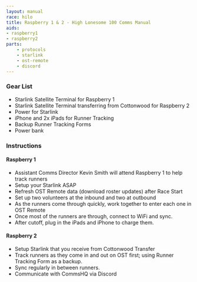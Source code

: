 ```yaml
---
layout: manual
race: hilo
title: Raspberry 1 & 2 - High Lonesome 100 Comms Manual
aids:
- raspberry1
- raspberry2
parts:
    - protocols
    - starlink
    - ost-remote
    - discord
---
```


### Gear List

- Starlink Satellite Terminal for Raspberry 1
- Starlink Satellite Terminal transferring from Cottonwood for Raspberry 2
- Power for Starlink
- iPhone and 2x iPads for Runner Tracking
- Backup Runner Tracking Forms
- Power bank

### Instructions

#### Raspberry 1

- Assistant Comms Director Kevin Smith will attend Raspberry 1 to help track runners
- Setup your Starlink ASAP
- Refresh OST Remote data (download roster updates) after Race Start
- Set up two volunteers at the inbound and two at outbound
- As the runners come through quickly, work together to enter each one in OST Remote
- Once most of the runners are through, connect to WiFi and sync.
- After cutoff, plug in the iPads and iPhone to charge them.

#### Raspberry 2

- Setup Starlink that you receive from Cottonwood Transfer
- Track runners as they come in and out on OST first; using Runner Tracking Form as a backup.
- Sync regularly in between runners.
- Communicate with CommsHQ via Discord
